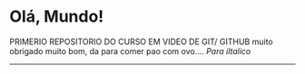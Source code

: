 # Olá, Mundo!
PRIMERIO REPOSITORIO DO CURSO EM VIDEO DE GIT/ GITHUB
muito obrigado
muito bom, da para comer pao com ovo....
*Para iltalico*
****